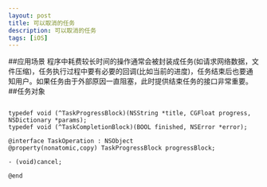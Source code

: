 ```yaml
---
layout: post
title: 可以取消的任务
description: 可以取消的任务
tags: [iOS]
---
```

##应用场景
程序中耗费较长时间的操作通常会被封装成任务(如请求网络数据，文件压缩)，任务执行过程中要有必要的回调(比如当前的进度)，任务结束后也要通知用户。如果任务由于外部原因一直阻塞，此时提供结束任务的接口非常重要。
##任务对象
```obj

typedef void (^TaskProgressBlock)(NSString *title, CGFloat progress, NSDictionary *params);
typedef void (^TaskCompletionBlock)(BOOL finished, NSError *error);

@interface TaskOperation : NSObject
@property(nonatomic,copy) TaskProgressBlock progressBlock;

- (void)cancel;

@end

```